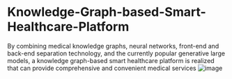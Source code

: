 # Knowledge-Graph-based-Smart-Healthcare-Platform
By combining medical knowledge graphs, neural networks, front-end and back-end separation technology, and the currently popular generative large models, a knowledge graph-based smart healthcare platform is realized that can provide comprehensive and convenient medical services
![image](https://github.com/user-attachments/assets/f458df76-c727-4e13-bc37-944ed48685e9)
